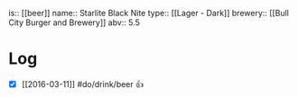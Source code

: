 is:: [[beer]]
name:: Starlite Black Nite
type:: [[Lager - Dark]]
brewery:: [[Bull City Burger and Brewery]]
abv:: 5.5

# Log
- [x] [[2016-03-11]] #do/drink/beer 👍
